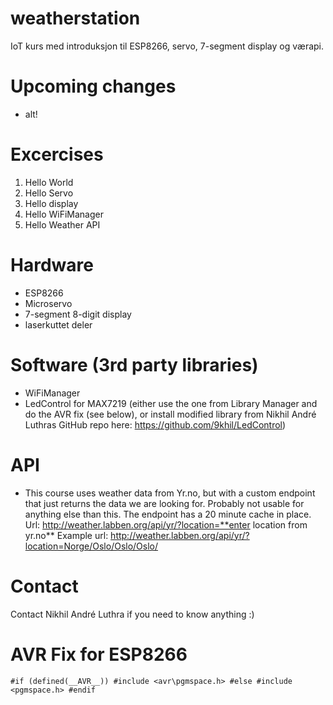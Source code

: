 # weatherstation
IoT kurs med introduksjon til ESP8266, servo, 7-segment display og værapi.


# Upcoming changes
- alt!

# Excercises
1. Hello World
2. Hello Servo
3. Hello display
4. Hello WiFiManager
5. Hello Weather API 

# Hardware
- ESP8266
- Microservo
- 7-segment 8-digit display
- laserkuttet deler

# Software (3rd party libraries)
- WiFiManager
- LedControl for MAX7219 (either use the one from Library Manager and do the AVR fix (see below), or install modified library from Nikhil André Luthras GitHub repo here: https://github.com/9khil/LedControl)

# API
- This course uses weather data from Yr.no, but with a custom endpoint that just returns the data we are looking for. Probably not usable for anything else than this. The endpoint has a 20 minute cache in place.
Url: http://weather.labben.org/api/yr/?location=**enter location from yr.no**
Example url: http://weather.labben.org/api/yr/?location=Norge/Oslo/Oslo/Oslo/

# Contact

Contact Nikhil André Luthra if you need to know anything :)

# AVR Fix for ESP8266

`
#if (defined(__AVR__))
#include <avr\pgmspace.h>
#else
#include <pgmspace.h>
#endif
`